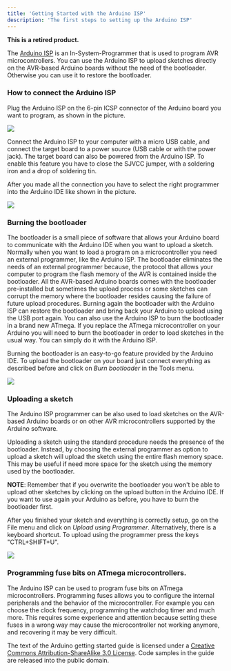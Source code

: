 ```yaml
---
title: 'Getting Started with the Arduino ISP'
description: 'The first steps to setting up the Arduino ISP'
---
```


**This is a retired product.**

The [Arduino ISP](https://arduino.cc/en/Main/ArduinoISP) is an In-System-Programmer that is used to program AVR microcontrollers. You can use the Arduino ISP to upload sketches directly on the AVR-based Arduino boards without the need of the bootloader. Otherwise you can use it to restore the bootloader.

### How to connect the Arduino ISP

Plug the Arduino ISP on the 6-pin ICSP connector of the Arduino board you want to program, as shown in the picture.

![](./assets/connectionisp.jpg)

Connect the Arduino ISP to your computer with a micro USB cable, and connect the target board to a power source (USB cable or with the power jack). The target board can also be powered from the Arduino ISP. To enable this feature you have to close the SJVCC jumper, with a soldering iron and a drop of soldering tin.

After you made all the connection you have to select the right programmer into the Arduino IDE like shown in the picture.

![](./assets/programmerselection.png)

### Burning the bootloader

The bootloader is a small piece of software that allows your Arduino board to communicate with the Arduino IDE when you want to upload a sketch. Normally when you want to load a program on a microcontroller you need an external programmer, like the Arduino ISP. The bootloader eliminates the needs of an external programmer because, the protocol that allows your computer to program the flash memory of the AVR is contained inside the bootloader.
All the AVR-based Arduino boards comes with the bootloader pre-installed but sometimes the upload process or some sketches can corrupt the memory where the bootloader resides causing the failure of future upload procedures.
Burning again the bootloader with the Arduino ISP can restore the bootloader and bring back your Arduino to upload using the USB port again.
You can also use the Arduino ISP to burn the bootloader in a brand new ATmega. If you replace the ATmega microcontroller on your Arduino you will need to burn the bootloader in order to load sketches in the usual way. You can simply do it with the Arduino ISP.

Burning the bootloader is an easy-to-go feature provided by the Arduino IDE. To upload the bootloader on your board just connect everything as described before and click on _Burn bootloader_ in the Tools menu.

![](./assets/burnbootloader.png)

### Uploading a sketch

The Arduino ISP programmer can be also used to load sketches on the AVR-based Arduino boards or on other AVR microcontrollers supported by the Arduino software.

Uploading a sketch using the standard procedure needs the presence of the bootloader. Instead, by choosing the external programmer as option to upload a sketch will upload the sketch using the entire flash memory space. This may be useful if need more space for the sketch using the memory used by the bootloader.

**NOTE**: Remember that if you overwrite the bootloader you won't be able to upload other sketches by clicking on the upload button in the Arduino IDE. If you want to use again your Arduino as before, you have to burn the bootloader first.

After you finished your sketch and everything is correctly setup, go on the File menu and click on _Upload using Programmer_.
Alternatively, there is a keyboard shortcut. To upload using the programmer press the keys "CTRL+SHIFT+U".

![](./assets/uploadisp.jpg)

### Programming fuse bits on ATmega microcontrollers.

The Arduino ISP can be used to program fuse bits on ATmega microcontrollers. Programming fuses allows you to configure the internal peripherals and the behavior of the microcontroller.
For example you can choose the clock frequency, programming the watchdog timer and much more. This requires some experience and attention because setting these fuses in a wrong way may cause the microcontroller not working anymore, and recovering it may be very difficult.

The text of the Arduino getting started guide is licensed under a
[Creative Commons Attribution-ShareAlike 3.0 License](http://creativecommons.org/licenses/by-sa/3.0/). Code samples in the guide are released into the public domain.
